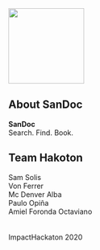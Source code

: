 
<img height="150ps" src="https://user-images.githubusercontent.com/3443947/160047694-3222ef37-3ae7-4a51-abd6-5ed61370b4c2.png">

## About SanDoc

**SanDoc**  
Search. Find. Book.


## Team Hakoton
Sam Solis  
Von Ferrer  
Mc Denver Alba  
Paulo Opiña  
Amiel Foronda Octaviano
\
\
\
ImpactHackaton 2020
